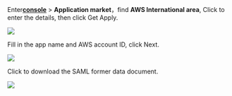 <IntegrationDetailCard :title="`Create an app in ${$localeConfig.brandName}`">

Enter[**console**](https://console.authing.cn) > **Application market**，find **AWS International area**, Click to enter the details, then click Get Apply.

![](~@imagesZhCn/integration/aws/global-1-1.png)

Fill in the app name and AWS account ID, click Next.

![](~@imagesZhCn/integration/aws/global-1-2.png)

Click to download the SAML former data document.

![](~@imagesZhCn/integration/aws/1-3.v2.png)

</IntegrationDetailCard>
